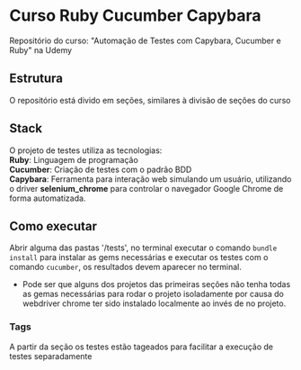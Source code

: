 # Curso Ruby Cucumber Capybara

Repositório do curso: "Automação de Testes com Capybara, Cucumber e Ruby" na Udemy

## Estrutura

O repositório está divido em seções, similares à divisão de seções do curso

## Stack

O projeto de testes utiliza as tecnologias:  
**Ruby**: Linguagem de programação  
**Cucumber**: Criação de testes com o padrão BDD  
**Capybara**: Ferramenta para interação web simulando um usuário, utilizando o driver **selenium_chrome** para controlar o navegador Google Chrome de forma automatizada.  

## Como executar

Abrir alguma das pastas '/tests', no terminal executar o comando `bundle install` para instalar as gems necessárias e executar os testes com o comando `cucumber`, os resultados devem aparecer no terminal.
* Pode ser que alguns dos projetos das primeiras seções não tenha todas as gemas necessárias para rodar o projeto isoladamente por causa do webdriver chrome ter sido instalado localmente ao invés de no projeto.

### Tags

A partir da seção os testes estão tageados para facilitar a execução de testes separadamente
